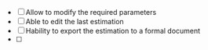 - [ ] Allow to modify the required parameters
- [ ] Able to edit the last estimation
- [ ] Hability to export the estimation to a formal document
- [ ] 